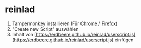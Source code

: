 # reinlad

1. Tampermonkey installieren (Für [Chrome](chrome.google.com/webstore…/tampermonkey/dhdgffkkebhmkfjojejmpbldmpobfkfo?hl=de) / [Firefox](addons.mozilla.org/de/firefox/addon/tampermonkey/))
2. "Create new Script" auswählen
3. Inhalt von [https://erdbeere.github.io/reinlad/userscript.js](https://erdbeere.github.io/reinlad/userscript.js) einfügen
